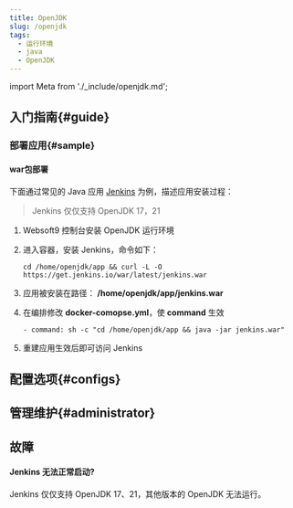 ```yaml
---
title: OpenJDK
slug: /openjdk
tags:
  - 运行环境
  - java
  - OpenJDK
---
```


import Meta from './_include/openjdk.md';

<Meta name="meta" />

## 入门指南{#guide}

### 部署应用{#sample}

#### war包部署

下面通过常见的 Java 应用 [Jenkins](https://www.jenkins.io) 为例，描述应用安装过程：
> Jenkins 仅仅支持 OpenJDK 17，21

1. Websoft9 控制台安装 OpenJDK 运行环境

2. 进入容器，安装 Jenkins，命令如下：
   ```
   cd /home/openjdk/app && curl -L -O https://get.jenkins.io/war/latest/jenkins.war
   ```

3. 应用被安装在路径： **/home/openjdk/app/jenkins.war**

4. 在编排修改 **docker-comopse.yml**，使 **command** 生效
   ```
   - command: sh -c "cd /home/openjdk/app && java -jar jenkins.war"
   ```

5. 重建应用生效后即可访问 Jenkins


## 配置选项{#configs}

## 管理维护{#administrator}

## 故障

#### Jenkins 无法正常启动?

Jenkins 仅仅支持 OpenJDK 17、21，其他版本的 OpenJDK 无法运行。 